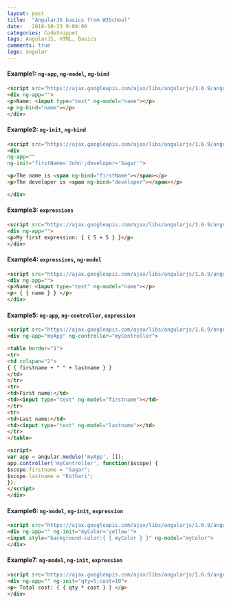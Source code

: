 ```yaml
---
layout: post
title:  "AngularJS basics from W3School"
date:   2018-10-23 9:00:00
categories: CodeSnippet
tags: AngularJS, HTML, Basics
comments: true
logo: angular
---
```


#### Example1: `ng-app`, `ng-model`, `ng-bind`

```html
<script src="https://ajax.googleapis.com/ajax/libs/angularjs/1.6.9/angular.min.js"></script>
<div ng-app="">
<p>Name: <input type="text" ng-model="name"></p>
<p ng-bind="name"></p>
</div>
```

#### Example2: `ng-init`, `ng-bind`

```html
<script src="https://ajax.googleapis.com/ajax/libs/angularjs/1.6.9/angular.min.js"></script>
<div 
ng-app="" 
ng-init="firstName='John';developer='Sagar'">

<p>The name is <span ng-bind="firstName"></span></p>
<p>The developer is <span ng-bind="developer"></span></p>

</div>
```

#### Example3: `expressions`

```html
<script src="https://ajax.googleapis.com/ajax/libs/angularjs/1.6.9/angular.min.js"></script>
<div ng-app="">
<p>My first expression: { { 5 + 5 } }</p>
</div>
```

#### Example4: `expressions`, `ng-model`

```html
<script src="https://ajax.googleapis.com/ajax/libs/angularjs/1.6.9/angular.min.js"></script>
<div ng-app="">
<p>Name: <input type="text" ng-model="name"></p>
<p> { { name } } </p>
</div>
```

#### Example5: `ng-app`, `ng-controller`, `expression`

```html
<script src="https://ajax.googleapis.com/ajax/libs/angularjs/1.6.9/angular.min.js"></script>
<div ng-app="myApp" ng-controller="myController">

<table border="1">
<tr>
<td colspan="2">
{ { firstname + " " + lastname } }
</td>
</tr>
<tr>
<td>First name:</td>
<td><input type="text" ng-model="firstname"></td>
</tr>
<tr>
<td>Last name:</td>
<td><input type="text" ng-model="lastname"></td>
</tr>
</table>

<script>
var app = angular.module('myApp', []);
app.controller('myController', function($scope) {
$scope.firstname = "Sagar";
$scope.lastname = "Kothari";
});
</script>
</div>
```

#### Example6: `ng-model`, `ng-init`, `expression`

```html
<script src="https://ajax.googleapis.com/ajax/libs/angularjs/1.6.9/angular.min.js"></script>
<div ng-app="" ng-init="myColor='yellow'">
<input style="background-color:{ { myColor } }" ng-model="myColor">
</div>
```

#### Example7: `ng-model`, `ng-init`, `expression`

```html
<script src="https://ajax.googleapis.com/ajax/libs/angularjs/1.6.9/angular.min.js"></script>
<div ng-app="" ng-init="qty=5;cost=10">
<p> Total cost: { { qty * cost } } </p>
</div>
```
